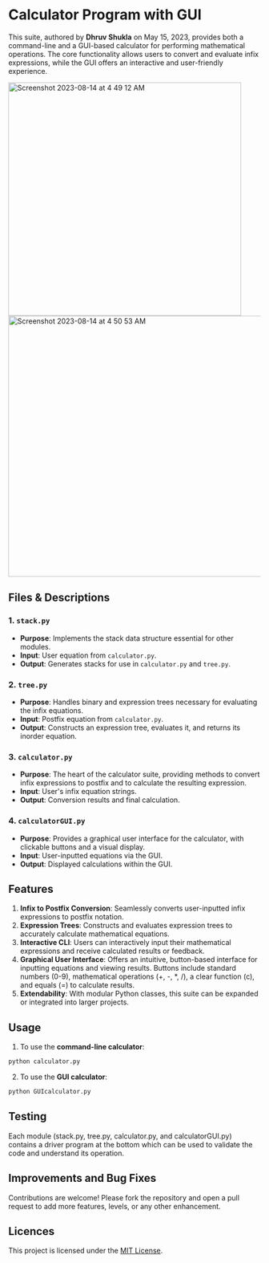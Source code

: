 # Calculator Program with GUI

This suite, authored by **Dhruv Shukla** on May 15, 2023, provides both a command-line and a GUI-based calculator for performing mathematical operations. The core functionality allows users to convert and evaluate infix expressions, while the GUI offers an interactive and user-friendly experience.

<img width="465" alt="Screenshot 2023-08-14 at 4 49 12 AM" src="https://github.com/DhruvShukla01/myproject-calculator-python/assets/135282874/8a35f69b-22a4-4469-a8fa-e9e4391a19cb">
<img width="520" alt="Screenshot 2023-08-14 at 4 50 53 AM" src="https://github.com/DhruvShukla01/myproject-calculator-python/assets/135282874/6fec283f-d0bf-477e-8748-25839f86191e">

## Files & Descriptions

### 1. `stack.py`
- **Purpose**: Implements the stack data structure essential for other modules.
- **Input**: User equation from `calculator.py`.
- **Output**: Generates stacks for use in `calculator.py` and `tree.py`.

### 2. `tree.py`
- **Purpose**: Handles binary and expression trees necessary for evaluating the infix equations.
- **Input**: Postfix equation from `calculator.py`.
- **Output**: Constructs an expression tree, evaluates it, and returns its inorder equation.

### 3. `calculator.py`
- **Purpose**: The heart of the calculator suite, providing methods to convert infix expressions to postfix and to calculate the resulting expression.
- **Input**: User's infix equation strings.
- **Output**: Conversion results and final calculation.

### 4. `calculatorGUI.py`
- **Purpose**: Provides a graphical user interface for the calculator, with clickable buttons and a visual display.
- **Input**: User-inputted equations via the GUI.
- **Output**: Displayed calculations within the GUI.

## Features

1. **Infix to Postfix Conversion**: Seamlessly converts user-inputted infix expressions to postfix notation.
2. **Expression Trees**: Constructs and evaluates expression trees to accurately calculate mathematical equations.
3. **Interactive CLI**: Users can interactively input their mathematical expressions and receive calculated results or feedback.
4. **Graphical User Interface**: Offers an intuitive, button-based interface for inputting equations and viewing results. Buttons include standard numbers (0-9), mathematical operations (+, -, *, /), a clear function (c), and equals (=) to calculate results.
5. **Extendability**: With modular Python classes, this suite can be expanded or integrated into larger projects.

## Usage

1. To use the **command-line calculator**:
```bash
python calculator.py
```
2. To use the **GUI calculator**:
 ```bash
python GUIcalculator.py
```
## Testing
Each module (stack.py, tree.py, calculator.py, and calculatorGUI.py) contains a driver program at the bottom which can be used to validate the code and understand its operation.

## Improvements and Bug Fixes
Contributions are welcome! Please fork the repository and open a pull request to add more features, levels, or any other enhancement.

## Licences
This project is licensed under the [MIT License](LICENSE).
